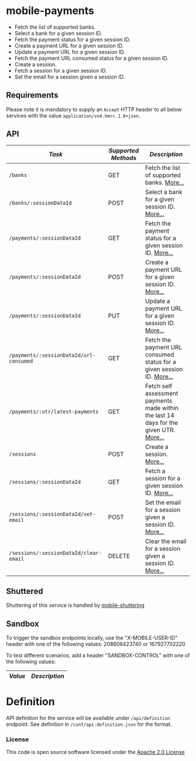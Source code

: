mobile-payments
=============================================

- Fetch the list of supported banks.
- Select a bank for a given session ID.
- Fetch the payment status for a given session ID.
- Create a payment URL for a given session ID.
- Update a payment URL for a given session ID.
- Fetch the payment URL consumed status for a given session ID.
- Create a session.
- Fetch a session for a given session ID.
- Set the email for a session given a session ID.

Requirements
------------

Please note it is mandatory to supply an `Accept` HTTP header to all below services with the
value ```application/vnd.hmrc.1.0+json```.

API
---

| *Task* | *Supported Methods* | *Description* |
|--------|----|----|
| ```/banks``` | GET | Fetch the list of supported banks. [More...](app/docs/get-banks.md)|
| ```/banks/:sessionDataId``` | POST | Select a bank for a given session ID. [More...](app/docs/post-bank.md)|
| ```/payments/:sessionDataId``` | GET | Fetch the payment status for a given session ID. [More...](app/docs/get-payment.md)|
| ```/payments/:sessionDataId``` | POST | Create a payment URL for a given session ID. [More...](app/docs/post-payment.md)|
| ```/payments/:sessionDataId``` | PUT | Update a payment URL for a given session ID. [More...](app/docs/put-payment.md)|
| ```/payments/:sessionDataId/url-consumed``` | GET | Fetch the payment URL consumed status for a given session ID. [More...](app/docs/get-payment-url-consumed.md)|
| ```/payments/:utr/latest-payments``` | GET | Fetch self assessment payments made within the last 14 days for the given UTR. [More...](app/docs/get-latest-payments.md)|
| ```/sessions``` | POST | Create a session. [More...](app/docs/post-session.md)|
| ```/sessions/:sessionDataId``` | GET | Fetch a session for a given session ID. [More...](app/docs/get-session.md)|
| ```/sessions/:sessionDataId/set-email``` | POST | Set the email for a session given a session ID. [More...](app/docs/set-email.md)|
| ```/sessions/:sessionDataId/clear-email``` | DELETE | Clear the email for a session given a session ID. [More...](app/docs/clear-email.md)|

Shuttered
---------
Shuttering of this service is handled by [mobile-shuttering](https://github.com/hmrc/mobile-shuttering)

Sandbox
---------
To trigger the sandbox endpoints locally, use the "X-MOBILE-USER-ID" header with one of the following values:
208606423740 or 167927702220

To test different scenarios, add a header "SANDBOX-CONTROL" with one of the following values:

| *Value* | *Description* |
|--------|----|

# Definition

API definition for the service will be available under `/api/definition` endpoint. See definition
in `/conf/api-definition.json` for the format.

### License

This code is open source software licensed under
the [Apache 2.0 License]("http://www.apache.org/licenses/LICENSE-2.0.html")